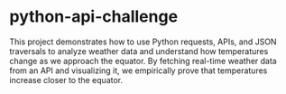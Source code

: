 # python-api-challenge

This project demonstrates how to use Python requests, APIs, and JSON traversals to analyze weather data and understand how temperatures change as we approach the equator. By fetching real-time weather data from an API and visualizing it, we empirically prove that temperatures increase closer to the equator.
